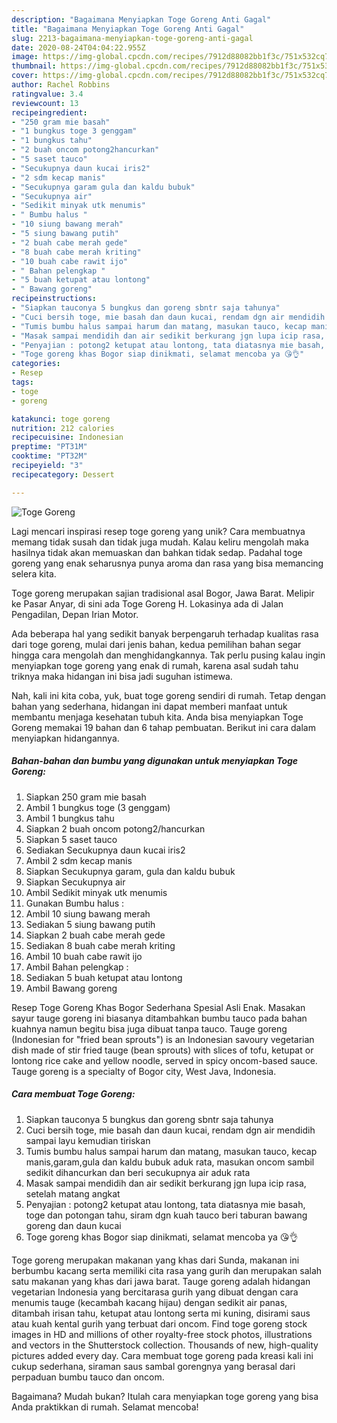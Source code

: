 ```yaml
---
description: "Bagaimana Menyiapkan Toge Goreng Anti Gagal"
title: "Bagaimana Menyiapkan Toge Goreng Anti Gagal"
slug: 2213-bagaimana-menyiapkan-toge-goreng-anti-gagal
date: 2020-08-24T04:04:22.955Z
image: https://img-global.cpcdn.com/recipes/7912d88082bb1f3c/751x532cq70/toge-goreng-foto-resep-utama.jpg
thumbnail: https://img-global.cpcdn.com/recipes/7912d88082bb1f3c/751x532cq70/toge-goreng-foto-resep-utama.jpg
cover: https://img-global.cpcdn.com/recipes/7912d88082bb1f3c/751x532cq70/toge-goreng-foto-resep-utama.jpg
author: Rachel Robbins
ratingvalue: 3.4
reviewcount: 13
recipeingredient:
- "250 gram mie basah"
- "1 bungkus toge 3 genggam"
- "1 bungkus tahu"
- "2 buah oncom potong2hancurkan"
- "5 saset tauco"
- "Secukupnya daun kucai iris2"
- "2 sdm kecap manis"
- "Secukupnya garam gula dan kaldu bubuk"
- "Secukupnya air"
- "Sedikit minyak utk menumis"
- " Bumbu halus "
- "10 siung bawang merah"
- "5 siung bawang putih"
- "2 buah cabe merah gede"
- "8 buah cabe merah kriting"
- "10 buah cabe rawit ijo"
- " Bahan pelengkap "
- "5 buah ketupat atau lontong"
- " Bawang goreng"
recipeinstructions:
- "Siapkan tauconya 5 bungkus dan goreng sbntr saja tahunya"
- "Cuci bersih toge, mie basah dan daun kucai, rendam dgn air mendidih sampai layu kemudian tiriskan"
- "Tumis bumbu halus sampai harum dan matang, masukan tauco, kecap manis,garam,gula dan kaldu bubuk aduk rata, masukan oncom sambil sedikit dihancurkan dan beri secukupnya air aduk rata"
- "Masak sampai mendidih dan air sedikit berkurang jgn lupa icip rasa, setelah matang angkat"
- "Penyajian : potong2 ketupat atau lontong, tata diatasnya mie basah, toge dan potongan tahu, siram dgn kuah tauco beri taburan bawang goreng dan daun kucai"
- "Toge goreng khas Bogor siap dinikmati, selamat mencoba ya 😘👌"
categories:
- Resep
tags:
- toge
- goreng

katakunci: toge goreng 
nutrition: 212 calories
recipecuisine: Indonesian
preptime: "PT31M"
cooktime: "PT32M"
recipeyield: "3"
recipecategory: Dessert

---
```



![Toge Goreng](https://img-global.cpcdn.com/recipes/7912d88082bb1f3c/751x532cq70/toge-goreng-foto-resep-utama.jpg)

Lagi mencari inspirasi resep toge goreng yang unik? Cara membuatnya memang tidak susah dan tidak juga mudah. Kalau keliru mengolah maka hasilnya tidak akan memuaskan dan bahkan tidak sedap. Padahal toge goreng yang enak seharusnya punya aroma dan rasa yang bisa memancing selera kita.

Toge goreng merupakan sajian tradisional asal Bogor, Jawa Barat. Melipir ke Pasar Anyar, di sini ada Toge Goreng H. Lokasinya ada di Jalan Pengadilan, Depan Irian Motor.

Ada beberapa hal yang sedikit banyak berpengaruh terhadap kualitas rasa dari toge goreng, mulai dari jenis bahan, kedua pemilihan bahan segar hingga cara mengolah dan menghidangkannya. Tak perlu pusing kalau ingin menyiapkan toge goreng yang enak di rumah, karena asal sudah tahu triknya maka hidangan ini bisa jadi suguhan istimewa.


Nah, kali ini kita coba, yuk, buat toge goreng sendiri di rumah. Tetap dengan bahan yang sederhana, hidangan ini dapat memberi manfaat untuk membantu menjaga kesehatan tubuh kita. Anda bisa menyiapkan Toge Goreng memakai 19 bahan dan 6 tahap pembuatan. Berikut ini cara dalam menyiapkan hidangannya.

<!--inarticleads1-->

##### Bahan-bahan dan bumbu yang digunakan untuk menyiapkan Toge Goreng:

1. Siapkan 250 gram mie basah
1. Ambil 1 bungkus toge (3 genggam)
1. Ambil 1 bungkus tahu
1. Siapkan 2 buah oncom potong2/hancurkan
1. Siapkan 5 saset tauco
1. Sediakan Secukupnya daun kucai iris2
1. Ambil 2 sdm kecap manis
1. Siapkan Secukupnya garam, gula dan kaldu bubuk
1. Siapkan Secukupnya air
1. Ambil Sedikit minyak utk menumis
1. Gunakan  Bumbu halus :
1. Ambil 10 siung bawang merah
1. Sediakan 5 siung bawang putih
1. Siapkan 2 buah cabe merah gede
1. Sediakan 8 buah cabe merah kriting
1. Ambil 10 buah cabe rawit ijo
1. Ambil  Bahan pelengkap :
1. Sediakan 5 buah ketupat atau lontong
1. Ambil  Bawang goreng


Resep Toge Goreng Khas Bogor Sederhana Spesial Asli Enak. Masakan sayur tauge goreng ini biasanya ditambahkan bumbu tauco pada bahan kuahnya namun begitu bisa juga dibuat tanpa tauco. Tauge goreng (Indonesian for &#34;fried bean sprouts&#34;) is an Indonesian savoury vegetarian dish made of stir fried tauge (bean sprouts) with slices of tofu, ketupat or lontong rice cake and yellow noodle, served in spicy oncom-based sauce. Tauge goreng is a specialty of Bogor city, West Java, Indonesia. 

<!--inarticleads2-->

##### Cara membuat Toge Goreng:

1. Siapkan tauconya 5 bungkus dan goreng sbntr saja tahunya
1. Cuci bersih toge, mie basah dan daun kucai, rendam dgn air mendidih sampai layu kemudian tiriskan
1. Tumis bumbu halus sampai harum dan matang, masukan tauco, kecap manis,garam,gula dan kaldu bubuk aduk rata, masukan oncom sambil sedikit dihancurkan dan beri secukupnya air aduk rata
1. Masak sampai mendidih dan air sedikit berkurang jgn lupa icip rasa, setelah matang angkat
1. Penyajian : potong2 ketupat atau lontong, tata diatasnya mie basah, toge dan potongan tahu, siram dgn kuah tauco beri taburan bawang goreng dan daun kucai
1. Toge goreng khas Bogor siap dinikmati, selamat mencoba ya 😘👌


Toge goreng merupakan makanan yang khas dari Sunda, makanan ini berbumbu kacang serta memiliki cita rasa yang gurih dan merupakan salah satu makanan yang khas dari jawa barat. Tauge goreng adalah hidangan vegetarian Indonesia yang bercitarasa gurih yang dibuat dengan cara menumis tauge (kecambah kacang hijau) dengan sedikit air panas, ditambah irisan tahu, ketupat atau lontong serta mi kuning, disirami saus atau kuah kental gurih yang terbuat dari oncom. Find toge goreng stock images in HD and millions of other royalty-free stock photos, illustrations and vectors in the Shutterstock collection. Thousands of new, high-quality pictures added every day. Cara membuat toge goreng pada kreasi kali ini cukup sederhana, siraman saus sambal gorengnya yang berasal dari perpaduan bumbu tauco dan oncom. 

Bagaimana? Mudah bukan? Itulah cara menyiapkan toge goreng yang bisa Anda praktikkan di rumah. Selamat mencoba!
